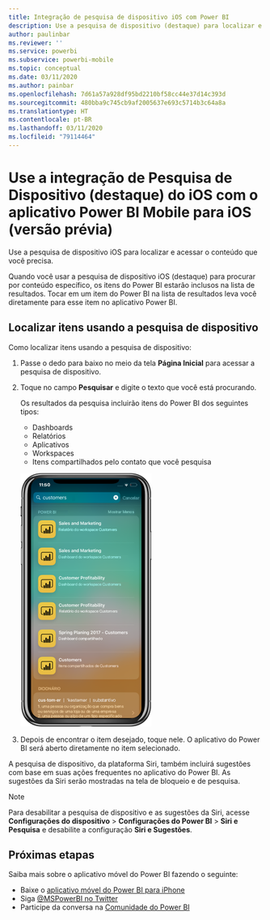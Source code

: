 ```yaml
---
title: Integração de pesquisa de dispositivo iOS com Power BI
description: Use a pesquisa de dispositivo (destaque) para localizar e acessar o conteúdo que você precisa
author: paulinbar
ms.reviewer: ''
ms.service: powerbi
ms.subservice: powerbi-mobile
ms.topic: conceptual
ms.date: 03/11/2020
ms.author: painbar
ms.openlocfilehash: 7d61a57a928df95bd2210bf58cc44e37d14c393d
ms.sourcegitcommit: 480bba9c745cb9af2005637e693c5714b3c64a8a
ms.translationtype: HT
ms.contentlocale: pt-BR
ms.lasthandoff: 03/11/2020
ms.locfileid: "79114464"
---
```

# <a name="ios-device-search-spotlight-integration-with-power-bi-mobile-ios-app-preview"></a>Use a integração de Pesquisa de Dispositivo (destaque) do iOS com o aplicativo Power BI Mobile para iOS (versão prévia)
Use a pesquisa de dispositivo iOS para localizar e acessar o conteúdo que você precisa.

Quando você usar a pesquisa de dispositivo iOS (destaque) para procurar por conteúdo específico, os itens do Power BI estarão inclusos na lista de resultados. Tocar em um item do Power BI na lista de resultados leva você diretamente para esse item no aplicativo Power BI.

## <a name="find-items-using-device-search"></a>Localizar itens usando a pesquisa de dispositivo

Como localizar itens usando a pesquisa de dispositivo:

1. Passe o dedo para baixo no meio da tela **Página Inicial** para acessar a pesquisa de dispositivo.

2. Toque no campo **Pesquisar** e digite o texto que você está procurando.
 
   Os resultados da pesquisa incluirão itens do Power BI dos seguintes tipos:

    * Dashboards
    * Relatórios
    * Aplicativos
    * Workspaces
    * Itens compartilhados pelo contato que você pesquisa

    ![Captura de tela mostrando os resultados da pesquisa do Power BI na pesquisa de dispositivo iOS](./media/mobile-apps-ios-siri-search/power-bi-spotlight-search.png)

 3. Depois de encontrar o item desejado, toque nele. O aplicativo do Power BI será aberto diretamente no item selecionado. 

A pesquisa de dispositivo, da plataforma Siri, também incluirá sugestões com base em suas ações frequentes no aplicativo do Power BI. As sugestões da Siri serão mostradas na tela de bloqueio e de pesquisa.

>[!NOTE]
>
>Para desabilitar a pesquisa de dispositivo e as sugestões da Siri, acesse **Configurações do dispositivo** > **Configurações do Power BI** > **Siri e Pesquisa** e desabilite a configuração **Siri e Sugestões**.
>

## <a name="next-steps"></a>Próximas etapas
Saiba mais sobre o aplicativo móvel do Power BI fazendo o seguinte: 

* Baixe o [aplicativo móvel do Power BI para iPhone](https://go.microsoft.com/fwlink/?LinkId=522062)
* Siga [@MSPowerBI no Twitter](https://twitter.com/MSPowerBI)
* Participe da conversa na [Comunidade do Power BI](https://community.powerbi.com/)

